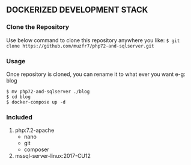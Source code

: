 ## DOCKERIZED DEVELOPMENT STACK

### Clone the Repository
Use below command to clone this repository anywhere you like:
`$ git clone https://github.com/muzfr7/php72-and-sqlserver.git`

### Usage
Once repository is cloned, you can rename it to what ever  you want e-g: blog
```
$ mv php72-and-sqlserver ./blog
$ cd blog
$ docker-compose up -d
```

### Included
1. php:7.2-apache
    * nano
    * git
    * composer
2. mssql-server-linux:2017-CU12
